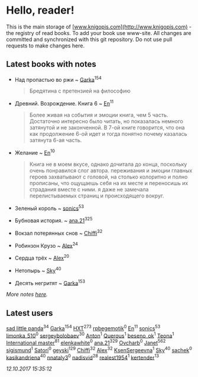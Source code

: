 # Hello, reader!
This is the main storage of [www.knigopis.com](http://www.knigopis.com) - the registry of read books.
To add your book use www-site. All changes are committed and synchronized with this git repository.
Do not use pull requests to make changes here.


## Latest books with notes
* Над пропастью во ржи ~ [Garka](users/115/115753719718250012620-google)<sup>154</sup>
    > Бредятина с претензией на философию

* Древний. Возрождение. Книга 6 ~ [En](users/333/333646551-vkontakte)<sup>11</sup>
    > Более живая на события и эмоции книга, чем 5 часть. Достаточно интересно было читать, но показалась немного затянутой и не законченной. В 7-ой книге говорится, что она как продолжение 6-ой идет и тогда понятно почему казалась затянута 6-ая часть.

* Желание ~ [En](users/333/333646551-vkontakte)<sup>10</sup>
    > Книга не в моем вкусе, однако дочитала до конца, поскольку очень понравился слог автора. переживания и эмоции главных героев захватывают с головой, на столько колоритно и полно прописаны, что ощущаешь себя на их месте и переносишь их страдания вместе с ними. я даже не замечала перелистываемых страниц и происходящего вокруг.

* Зеленый король ~ [sonics](users/588/5880221-vkontakte)<sup>53</sup>

* Бубновая история. ~ [ana.21](users/107/107655526900000657481-google)<sup>325</sup>

* Вокзал потерянных снов ~ [Chiffi](users/105/105831994080785626680-google)<sup>32</sup>

* Робинзон Крузо ~ [Alex](users/106/106644083867140961454-google)<sup>24</sup>

* Сердца трёх ~ [Alex](users/106/106644083867140961454-google)<sup>20</sup>

* Нетопырь ~ [Sky](users/118/118049897850017649660-google)<sup>40</sup>

* Десять негритят ~ [Garka](users/115/115753719718250012620-google)<sup>153</sup>


_More notes [here](latest_books_with_notes.md)._


## Latest users
[sad little panda](users/188/1882525281990290-facebook)<sup>34</sup> 
[Garka](users/115/115753719718250012620-google)<sup>154</sup> 
[HXT](users/100/100002563462782-facebook)<sup>273</sup> 
[rpbegemotik](users/749/74945125-vkontakte)<sup>0</sup> 
[En](users/333/333646551-vkontakte)<sup>11</sup> 
[sonics](users/588/5880221-vkontakte)<sup>53</sup> 
[limonka_510](users/708/70819466-vkontakte)<sup>0</sup> 
[sergeybolobaev](users/379/37918255-vkontakte)<sup>30</sup> 
[Anton](users/100/1007576529-facebook)<sup>1</sup> 
[Querqus](users/165/1659822494090704-facebook)<sup>1</sup> 
[beseno_ok](users/123/12305926-vkontakte)<sup>1</sup> 
[Teona](users/430/430717602-vkontakte)<sup>1</sup> 
[International master](users/741/74140988-vkontakte)<sup>81</sup> 
[elenkawhite](users/528/52806613-vkontakte)<sup>0</sup> 
[ana.21](users/107/107655526900000657481-google)<sup>329</sup> 
[Ovcharb](users/225/22575695-vkontakte)<sup>0</sup> 
[Janet](users/108/108113656204404967440-google)<sup>562</sup> 
[sigismund](users/181/181663004-vkontakte)<sup>1</sup> 
[Satori](users/112/112152049213984389187-google)<sup>0</sup> 
[geyski](users/221/221959664-vkontakte)<sup>129</sup> 
[Chiffi](users/105/105831994080785626680-google)<sup>32</sup> 
[Alex](users/106/106644083867140961454-google)<sup>32</sup> 
[KsenSergeevna](users/563/56332-vkontakte)<sup>1</sup> 
[Sky](users/118/118049897850017649660-google)<sup>40</sup> 
[sachek](users/102/10214634850368705-facebook)<sup>0</sup> 
[kasikandriena](users/152/152488954-vkontakte)<sup>40</sup> 
[nnataly3](users/105/105530547016444143560-google)<sup>0</sup> 
[nadisvid](users/113/1138852626183846-facebook)<sup>28</sup> 
[realest1954](users/439/439398-vkontakte)<sup>1</sup> 
[kertender](users/228/228182315-vkontakte)<sup>13</sup> 


_12.10.2017 15:35:12_
